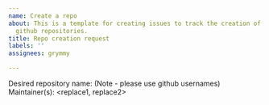 ```yaml
---
name: Create a repo
about: This is a template for creating issues to track the creation of new hackclub
  github repositories.
title: Repo creation request
labels: ''
assignees: grymmy

---
```


Desired repository name: <replace>
(Note - please use github usernames) Maintainer(s): <replace1, replace2>
